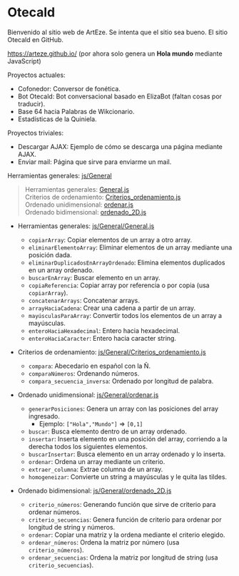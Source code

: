 ﻿# Otecald

Bienvenido al sitio web de ArtEze. Se intenta que el sitio sea bueno. El sitio Otecald en GitHub.

https://arteze.github.io/ (por ahora solo genera un __Hola mundo__ mediante JavaScript)

Proyectos actuales:

* Cofonedor: Conversor de fonética.
* Bot Otecald: Bot conversacional basado en ElizaBot (faltan cosas por traducir).
* Base 64 hacia Palabras de Wikcionario.
* Estadísticas de la Quiniela.

Proyectos triviales:

* Descargar AJAX: Ejemplo de cómo se descarga una página mediante AJAX.
* Enviar mail: Página que sirve para enviarme un mail.

Herramientas generales: [js/General][General]

> Herramientas generales: [General.js][General.js]  
Criterios de ordenamiento: [Criterios_ordenamiento.js][Criterios]  
Ordenado unidimensional: [ordenar.js][Ordenar 1D]  
Ordenado bidimensional: [ordenado_2D.js][Ordenar 2D]

* Herramientas generales: [js/General/General.js][General.js]
  * `copiarArray`: Copiar elementos de un array a otro array.
  * `eliminarElementoArray`: Eliminar elementos de un array mediante una posición dada.
  * `eliminarDuplicadosEnArrayOrdenado`: Elimina elementos duplicados en un array ordenado.
  * `buscarEnArray`: Buscar elemento en un array.
  * `copiaReferencia`: Copiar array por referencia o por copia (usa `copiarArray`).
  * `concatenarArrays`: Concatenar arrays.
  * `arrayHaciaCadena`: Crear una cadena a partir de un array.
  * `mayúsculasParaArray`: Convertir todos los elementos de un array a mayúsculas.
  * `enteroHaciaHexadecimal`: Entero hacia hexadecimal.
  * `enteroHaciaCaracter`: Entero hacia caracter string.

* Criterios de ordenamiento: [js/General/Criterios_ordenamiento.js][Criterios]
  * `compara`: Abecedario en español con la Ñ.
  * `comparaNúmeros`: Ordenando números.
  * `compara_secuencia_inversa`: Ordenado por longitud de palabra.

* Ordenado unidimensional: [js/General/ordenar.js][Ordenar 1D]

  * `generarPosiciones`: Genera un array con las posiciones del array ingresado.
    * Ejemplo: `["Hola","Mundo"]` => `[0,1]`
  * `buscar`: Busca elemento dentro de un array ordenado.
  * `insertar`: Inserta elemento en una posición del array, corriendo a la derecha todos los siguientes elementos.
  * `buscarInsertar`: Busca elemento en un array ordenado y lo inserta.
  * `ordenar`: Ordena un array mediante un criterio.
  * `extraer_columna`: Extrae columna de un array.
  * `homogeneizar`: Convierte un string a mayúsculas y le quita las tildes.

* Ordenado bidimensional: [js/General/ordenado_2D.js][Ordenar 2D]
  * `criterio_números`: Generando función que sirve de criterio para ordenar números.
  * `criterio_secuencias`: Genera función de criterio para ordenar por longitud de string y números.
  * `ordenar`: Copiar una matriz y la ordena mediante el criterio elegido.
  * `ordenar_números`: Ordena la matriz por número (usa `criterio_números`).
  * `ordenar_secuencias`: Ordena la matriz por longitud de string (usa `criterio_secuencias`).

[General.js]: https://github.com/ArtEze/arteze.github.io/blob/master/js/General/General.js
[Criterios]: https://github.com/ArtEze/arteze.github.io/blob/master/js/General/Criterios_ordenamiento.js
[Ordenar 1D]: https://github.com/ArtEze/arteze.github.io/blob/master/js/General/ordenar.js
[Ordenar 2D]: https://github.com/ArtEze/arteze.github.io/blob/master/js/General/ordenado_2D.js

[General]: https://github.com/ArtEze/arteze.github.io/tree/master/js/General
